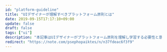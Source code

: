 ```yaml
---
id: "platform-guideline"
title: "UIデザイナーが理解すべきプラットフォーム原則とは"
date: 2019-09-15T17:17:10+09:00
update: false
draft: false
tags: ["ui"]
description: "本記事はUIデザイナーがプラットフォーム原則を理解し学習する必要性と意義についてまとめたものです。初学者には勉強の仕方・勉強する意義自体がわかりにくい領域だと思うので、その助けになれば幸いです。"
redirect: "https://note.com/psephopaiktes/n/n37fdeac6f3f9"
---
```

